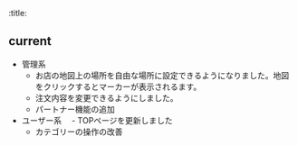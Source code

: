 :title:

## current

- 管理系
  - お店の地図上の場所を自由な場所に設定できるようになりました。地図をクリックするとマーカーが表示されるます。
  - 注文内容を変更できるようにしました。
  - パートナー機能の追加  
- ユーザー系
　- TOPページを更新しました
  - カテゴリーの操作の改善